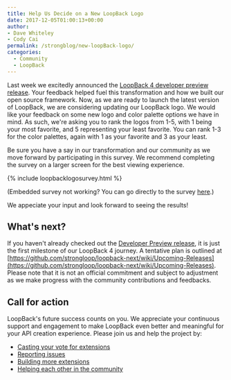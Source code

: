 ```yaml
---
title: Help Us Decide on a New LoopBack Logo
date: 2017-12-05T01:00:13+00:00
author: 
- Dave Whiteley
- Cody Cai
permalink: /strongblog/new-loopBack-logo/
categories:
  - Community
  - LoopBack
---
```


Last week we excitedly announced the [LoopBack 4 developer preview release](https://strongloop.com/strongblog/loopback-4-developer-preview-release). Your feedback helped fuel this transformation and how we built our open source framework. Now, as we are ready to launch the latest version of LoopBack, we are considering updating our LoopBack logo. We would like your feedback on some new logo and color palette options we have in mind. As such, we're asking you to rank the logos from 1-5, with 1 being your most favorite, and 5 representing your least favorite. You can rank 1-3 for the color palettes, again with 1 as your favorite and 3 as your least.

Be sure you have a say in our transformation and our community as we move forward by participating in this survey. We recommend completing the survey on a larger screen for the best viewing experience.

<!--more-->

{% include loopbacklogosurvey.html %}

(Embedded survey not working? You can go directly to the survey [here](https://www.surveymonkey.com/r/MRKFWVY).)

We appeciate your input and look forward to seeing the results!

## What's next?

If you haven't already checked out the [Developer Preview release](https://strongloop.com/strongblog/loopback-4-developer-preview-release), it is just the first milestone of our LoopBack 4 journey. A tentative plan is outlined at [https://github.com/strongloop/loopback-next/wiki/Upcoming-Releases](https://github.com/strongloop/loopback-next/wiki/Upcoming-Releases). Please note that it is not an official commitment and subject to adjustment as we make progress with the community contributions and feedbacks.

## Call for action

LoopBack's future success counts on you. We appreciate your continuous support and engagement to make LoopBack even better and meaningful for your API creation experience. Please join us and help the project by:

* [Casting your vote for extensions](https://github.com/strongloop/loopback-next/issues/512)
* [Reporting issues](https://github.com/strongloop/loopback-next/issues)
* [Building more extensions](https://github.com/strongloop/loopback-next/issues/647)
* [Helping each other in the community](https://groups.google.com/forum/#!forum/loopbackjs)



